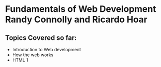 # Fundamentals of Web Development Randy Connolly and Ricardo Hoar
## Topics Covered so far:
- Introduction to Web development
- How the web works
- HTML 1
